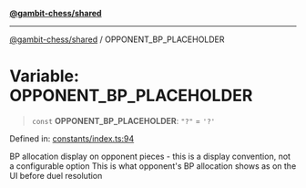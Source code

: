 [**@gambit-chess/shared**](../README.md)

***

[@gambit-chess/shared](../globals.md) / OPPONENT\_BP\_PLACEHOLDER

# Variable: OPPONENT\_BP\_PLACEHOLDER

> `const` **OPPONENT\_BP\_PLACEHOLDER**: `"?"` = `'?'`

Defined in: [constants/index.ts:94](https://github.com/cango91/gambit-chess/blob/b8ea13e4976c99c29d095eae7bc504b86f9add51/shared/src/constants/index.ts#L94)

BP allocation display on opponent pieces - this is a display convention, not a configurable option
This is what opponent's BP allocation shows as on the UI before duel resolution
